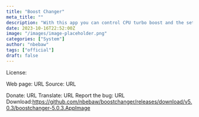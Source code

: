 ```yaml
---
title: "Boost Changer"
meta_title: ""
description: "With this app you can control CPU turbo boost and the settings of the cpu speed in order to consuming less battery voltage"
date: 2023-10-16T22:52:00Z
image: "/images/image-placeholder.png"
categories: ["System"]
author: "nbebaw"
tags: ["official"]
draft: false
---
```


License:

Web page: URL
Source: URL

Donate: URL
Translate: URL
Report the bug: URL
Download:https://github.com/nbebaw/boostchanger/releases/download/v5.0.3/boostchanger-5.0.3.AppImage

